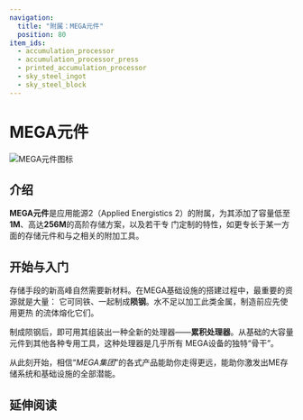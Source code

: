 ```yaml
---
navigation:
  title: "附属：MEGA元件"
  position: 80
item_ids:
  - accumulation_processor
  - accumulation_processor_press
  - printed_accumulation_processor
  - sky_steel_ingot
  - sky_steel_block
---
```


# MEGA元件

![MEGA元件图标](assets/logo.png)

## 介绍

**MEGA元件**是应用能源2（Applied Energistics 2）的附属，为其添加了容量低至**1M**、高达**256M**的高阶存储方案，以及若干专
门定制的特性，如更专长于某一方面的存储元件和与之相关的附加工具。

## 开始与入门

<Row>
  <ItemImage id="sky_steel_ingot" scale="4" />
  <ItemImage id="accumulation_processor" scale="4" />
</Row>

存储手段的新高峰自然需要新材料。在MEGA基础设施的搭建过程中，最重要的资源就是大量<ItemLink id="ae2:sky_stone_block" />：
它可同铁、<ItemLink id="ae2:charged_certus_quartz_crystal" />一起制成**陨钢**。水不足以加工此类金属，制造前应先使用更热
的流体熔化它们。

<Row>
  <Recipe id="transform/sky_steel_ingot" />
</Row>

制成陨钢后，即可用其组装出一种全新的处理器——**累积处理器**。从基础的大容量元件到其他各种专用工具，这种处理器是几乎所有
MEGA设备的独特“骨干”。

<Row>
  <RecipeFor id="accumulation_processor_press" />
  <RecipeFor id="printed_accumulation_processor" />
  <RecipeFor id="accumulation_processor" />
</Row>

从此刻开始，相信“*MEGA集团*”的各式产品能助你走得更远，能助你激发出ME存储系统和基础设施的全部潜能。

## 延伸阅读

<SubPages />
